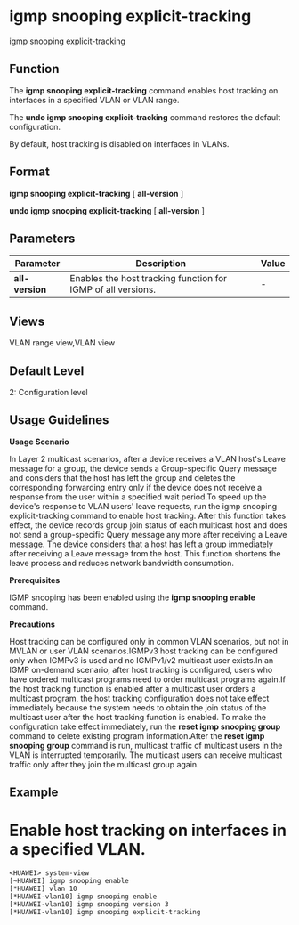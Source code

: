 igmp snooping explicit-tracking
===============================

igmp snooping explicit-tracking

Function
--------



The **igmp snooping explicit-tracking** command enables host tracking on interfaces in a specified VLAN or VLAN range.

The **undo igmp snooping explicit-tracking** command restores the default configuration.



By default, host tracking is disabled on interfaces in VLANs.


Format
------

**igmp snooping explicit-tracking** [ **all-version** ]

**undo igmp snooping explicit-tracking** [ **all-version** ]


Parameters
----------

| Parameter | Description | Value |
| --- | --- | --- |
| **all-version** | Enables the host tracking function for IGMP of all versions. | - |



Views
-----

VLAN range view,VLAN view


Default Level
-------------

2: Configuration level


Usage Guidelines
----------------

**Usage Scenario**

In Layer 2 multicast scenarios, after a device receives a VLAN host's Leave message for a group, the device sends a Group-specific Query message and considers that the host has left the group and deletes the corresponding forwarding entry only if the device does not receive a response from the user within a specified wait period.To speed up the device's response to VLAN users' leave requests, run the igmp snooping explicit-tracking command to enable host tracking. After this function takes effect, the device records group join status of each multicast host and does not send a group-specific Query message any more after receiving a Leave message. The device considers that a host has left a group immediately after receiving a Leave message from the host. This function shortens the leave process and reduces network bandwidth consumption.

**Prerequisites**

IGMP snooping has been enabled using the **igmp snooping enable** command.

**Precautions**



Host tracking can be configured only in common VLAN scenarios, but not in MVLAN or user VLAN scenarios.IGMPv3 host tracking can be configured only when IGMPv3 is used and no IGMPv1/v2 multicast user exists.In an IGMP on-demand scenario, after host tracking is configured, users who have ordered multicast programs need to order multicast programs again.If the host tracking function is enabled after a multicast user orders a multicast program, the host tracking configuration does not take effect immediately because the system needs to obtain the join status of the multicast user after the host tracking function is enabled. To make the configuration take effect immediately, run the **reset igmp snooping group** command to delete existing program information.After the **reset igmp snooping group** command is run, multicast traffic of multicast users in the VLAN is interrupted temporarily. The multicast users can receive multicast traffic only after they join the multicast group again.




Example
-------

# Enable host tracking on interfaces in a specified VLAN.
```
<HUAWEI> system-view
[~HUAWEI] igmp snooping enable
[*HUAWEI] vlan 10
[*HUAWEI-vlan10] igmp snooping enable
[*HUAWEI-vlan10] igmp snooping version 3
[*HUAWEI-vlan10] igmp snooping explicit-tracking

```